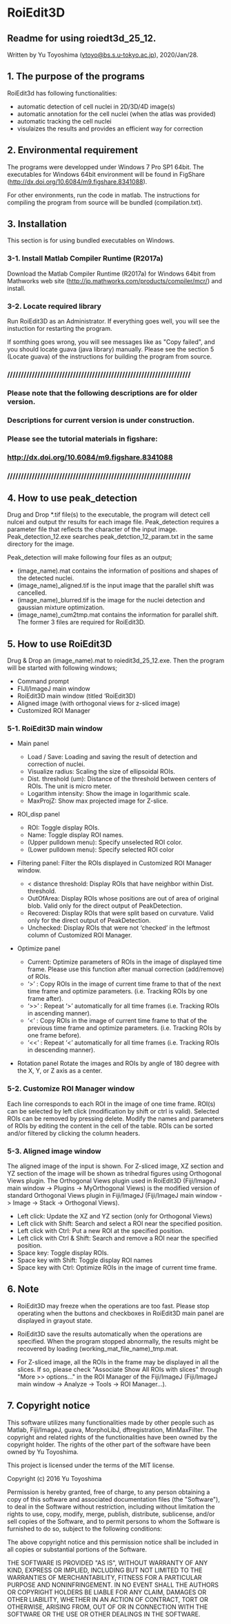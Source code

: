 # RoiEdit3D



## Readme for using roiedt3d_25_12.


Written by Yu Toyoshima (ytoyo@bs.s.u-tokyo.ac.jp), 2020/Jan/28.


## 1. The purpose of the programs

RoiEdit3d has following functionalities:
- automatic detection of cell nuclei in  2D/3D/4D image(s) 
- automatic annotation for the cell nuclei (when the atlas was provided)
- automatic tracking the cell nuclei
- visulaizes the results and provides an efficient way for correction


## 2. Environmental requirement 

The programs were developped under Windows 7 Pro SP1 64bit.
The executables for Windows 64bit environment will be found in FigShare (http://dx.doi.org/10.6084/m9.figshare.8341088).

For other environments, run the code in matlab.
The instructions for compiling the program from source will be bundled (compilation.txt).


## 3. Installation 

This section is for using bundled executables on Windows.


### 3-1. Install Matlab Compiler Runtime (R2017a)

Download the Matlab Compiler Runtime (R2017a) for Windows 64bit from Mathworks web site
(http://jp.mathworks.com/products/compiler/mcr/) and install.


### 3-2. Locate required library

Run RoiEdit3D as an Administrator.
If everything goes well, you will see the instuction for restarting the program.

If somthing goes wrong, you will see messages like as "Copy failed", and
you should locate guava (java library) manually.
Please see the section 5 (Locate guava) of the instructions for building the program from source.




### ///////////////////////////////////////////////////////////////////
###
### Please note that the following descriptions are for older version.
### Descriptions for current version is under construction.
### 
### Please see the tutorial materials in figshare:
### http://dx.doi.org/10.6084/m9.figshare.8341088
### 
### ///////////////////////////////////////////////////////////////////







## 4. How to use peak_detection

Drug and Drop *.tif file(s) to the executable, the program will detect cell nulcei and 
output thr results for each image file.
Peak_detection requires a parameter file that reflects the character of the input image.
Peak_detection_12.exe searches peak_detction_12_param.txt in the same directory for the image.

Peak_detection will make following four files as an output;
- (image_name).mat contains the information of positions and shapes of the detected nuclei. 
- (image_name)_aligned.tif is the input image that the parallel shift was cancelled.
- (image_name)_blurred.tif is the image for the nuclei detection and gaussian mixture optimization.
- (image_name)_cum2tmp.mat contains the information for parallel shift.
The former 3 files are required for RoiEdit3D.


## 5. How to use RoiEdit3D

Drug & Drop an (image_name).mat to roiedit3d_25_12.exe. 
Then the program will be started with following windows;
- Command prompt
- FIJI/ImageJ main window
- RoiEdit3D main window (titled ‘RoiEdit3D)
- Aligned image (with orthogonal views for z-sliced image)
- Customized ROI Manager


### 5-1. RoiEdit3D main window

- Main panel
  - Load / Save: Loading and saving the result of detection and correction of nuclei.
  - Visualize radius: Scaling the size of ellipsoidal ROIs.
  - Dist. threshold (um): Distance of the threshold between centers of ROIs. The unit is micro meter.
  - Logarithm intensity: Show the image in logarithmic scale.
  - MaxProjZ: Show max projected image for Z-slice.

- ROI_disp panel
  - ROI: Toggle display ROIs.
  - Name: Toggle display ROI names.
  - (Upper pulldown menu): Specify unselected ROI color.
  - (Lower pulldown menu): Specify selected ROI color

- Filtering panel:  Filter the ROIs displayed in Customized ROI Manager window.
  - < distance threshold: Display ROIs that have neighbor within Dist. threshold.
  - OutOfArea: Display ROIs whose positions are out of area of original blob. Valid only for the direct output of PeakDetection. 
  - Recovered: Display ROIs that were split based on curvature. Valid only for the direct output of PeakDetection. 
  - Unchecked: Display ROIs that were not ‘checked’ in the leftmost column of Customized ROI Manager.

- Optimize panel
  - Current: Optimize parameters of ROIs in the image of displayed time frame. Please use this function after manual correction (add/remove) of ROIs.
  - ‘>’  : Copy ROIs in the image of current time frame to that of the next time frame and optimize parameters. (i.e. Tracking ROIs by one frame after).
  - ‘>>’ : Repeat ‘>’ automatically for all time frames (i.e. Tracking ROIs in ascending manner).
  - ‘<’  : Copy ROIs in the image of current time frame to that of the previous time frame and optimize parameters. (i.e. Tracking ROIs by one frame before).
  - ‘<<’ : Repeat ‘<’ automatically for all time frames (i.e. Tracking ROIs in descending manner).

- Rotation panel
  Rotate the images and ROIs by angle of 180 degree with the X, Y, or Z axis as a center.


### 5-2. Customize ROI Manager window

Each line corresponds to each ROI in the image of one time frame.
ROI(s) can be selected by left click (modification by shift or ctrl is valid).
Selected ROIs can be removed by pressing delete.
Modify the names and parameters of ROIs by editing the content in the cell of the table.
ROIs can be sorted and/or filtered by clicking the column headers.


### 5-3. Aligned image window

The aligned image of the input is shown.
For Z-sliced image, XZ section and YZ section of the image will be shown as trihedral figures 
using Orthogonal Views plugin. 
The Orthogonal Views plugin used in RoiEdit3D 
(Fiji/ImageJ main window -> Plugins -> MyOrthogonal Views) 
is the modified version of standard Orthogonal Views plugin in Fiji/ImageJ 
(Fiji/ImageJ main window -> Image -> Stack -> Orthogonal Views).

- Left click: Update the XZ and YZ section (only for Orthogonal Views)
- Left click with Shift: Search and select a ROI near the specified position.
- Left click with Ctrl: Put a new ROI at the specified position.
- Left click with Ctrl & Shift: Search and remove a ROI near the specified position.
- Space key: Toggle display ROIs.
- Space key with Shift: Toggle display ROI names
- Space key with Ctrl: Optimize ROIs in the image of current time frame.


## 6. Note

- RoiEdit3D may freeze when the operations are too fast. Please stop operating when the buttons and checkboxes in RoiEdit3D main panel are displayed in grayout state. 

- RoiEdit3D save the results automatically when the operations are specified. When the program stopped abnormally, the results might be recovered by loading (working_mat_file_name)_tmp.mat.

- For Z-sliced image, all the ROIs in the frame may be displayed in all the slices. If so, please check "Associate Show All ROIs with slices" through "More >> options…" in the ROI Manager of the Fiji/ImageJ (Fiji/ImageJ main window -> Analyze -> Tools -> ROI Manager…).




## 7. Copyright notice

This software utilizes many functionalities made by other people such as Matlab, Fiji/ImageJ, guava, MorphoLibJ, dftregistration, MinMaxFilter. The copyright and related rights of the functionalities have been owned by the copyright holder. The rights of the other part of the software have been owned by Yu Toyoshima. 


This project is licensed under the terms of the MIT license.

Copyright (c) 2016 Yu Toyoshima

Permission is hereby granted, free of charge, to any person obtaining a copy
of this software and associated documentation files (the "Software"), to deal
in the Software without restriction, including without limitation the rights
to use, copy, modify, merge, publish, distribute, sublicense, and/or sell
copies of the Software, and to permit persons to whom the Software is
furnished to do so, subject to the following conditions:

The above copyright notice and this permission notice shall be included in
all copies or substantial portions of the Software.

THE SOFTWARE IS PROVIDED "AS IS", WITHOUT WARRANTY OF ANY KIND, EXPRESS OR
IMPLIED, INCLUDING BUT NOT LIMITED TO THE WARRANTIES OF MERCHANTABILITY,
FITNESS FOR A PARTICULAR PURPOSE AND NONINFRINGEMENT. IN NO EVENT SHALL THE
AUTHORS OR COPYRIGHT HOLDERS BE LIABLE FOR ANY CLAIM, DAMAGES OR OTHER
LIABILITY, WHETHER IN AN ACTION OF CONTRACT, TORT OR OTHERWISE, ARISING FROM,
OUT OF OR IN CONNECTION WITH THE SOFTWARE OR THE USE OR OTHER DEALINGS IN
THE SOFTWARE.

